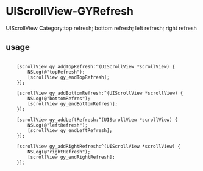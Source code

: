# UIScrollView-GYRefresh
UIScrollView Category:top refresh; bottom refresh; left refresh; right refresh

## usage
```objc

    [scrollView gy_addTopRefresh:^(UIScrollView *scrollView) {
        NSLog(@"topRefresh");
        [scrollView gy_endTopRefresh];
    }];
    
    [scrollView gy_addBottomRefresh:^(UIScrollView *scrollView) {
        NSLog(@"bottomRefres");
        [scrollView gy_endBottomRefresh];
    }];
    
    [scrollView gy_addLeftRefresh:^(UIScrollView *scrollView) {
        NSLog(@"leftRefresh");
        [scrollView gy_endLeftRefresh];
    }];
    
    [scrollView gy_addRightRefresh:^(UIScrollView *scrollView) {
        NSLog(@"rightRefresh");
        [scrollView gy_endRightRefresh];
    }];
```
